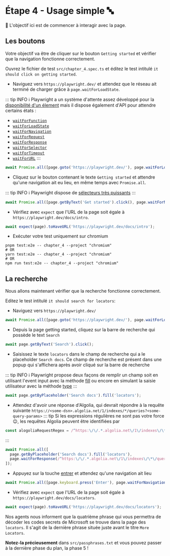 # Étape 4 - Usage simple 🔤

🎯 L'objectif ici est de commencer à interagir avec la page.

## Les boutons

Votre objectif va être de cliquer sur le bouton `Getting started` et vérifier que la navigation fonctionne correctement.

Ouvrez le fichier de test `src/chapter_4.spec.ts` et éditez le test intitulé `it should click on getting started`.

- Naviguez vers `https://playwright.dev/` et attendez que le réseau ait terminé de charger grâce à `page.waitForLoadState`.

::: tip INFO
ℹ️ Playwright a un système d'attente assez développé pour la [disponibilité d'un élement](https://playwright.dev/docs/actionability) mais il dispose également d'API pour attendre certains états :

- [`waitForFunction`](https://playwright.dev/docs/api/class-page#page-wait-for-function)
- [`waitForLoadState`](https://playwright.dev/docs/api/class-page#page-wait-for-load-state)
- [`waitForNavigation`](https://playwright.dev/docs/api/class-page#page-wait-for-navigation)
- [`waitForRequest`](https://playwright.dev/docs/api/class-page#page-wait-for-request)
- [`waitForResponse`](https://playwright.dev/docs/api/class-page#page-wait-for-response)
- [`waitForSelector`](https://playwright.dev/docs/api/class-page#page-wait-for-selector)
- [`waitForTimeout`](https://playwright.dev/docs/api/class-page#page-wait-for-timeout)
- [`waitForURL`](https://playwright.dev/docs/api/class-page#page-wait-for-url)
  :::

<Solution>

```typescript
await Promise.all([page.goto('https://playwright.dev/'), page.waitForLoadState('networkidle')]);
```

</Solution>

- Cliquez sur le bouton contenant le texte `Getting started` et attendre qu'une navigation ait eu lieu, en même temps avec `Promise.all`.

::: tip INFO
ℹ️ Playwright dispose de [sélecteurs très puissants](https://playwright.dev/docs/locators)
:::

<Solution>

```typescript
await Promise.all([page.getByText('Get started').click(), page.waitForNavigation()]);
```

</Solution>

- Vérifiez avec `expect` que l'URL de la page soit égale à `https://playwright.dev/docs/intro`.

<Solution>

```typescript
await expect(page).toHaveURL('https://playwright.dev/docs/intro');
```

</Solution>

- Exécuter votre test uniquement sur chromium

```shell
pnpm test:e2e -- chapter_4 --project "chromium"
# OR
yarn test:e2e -- chapter_4 --project "chromium"
# OR
npm run test:e2e -- chapter_4 --project "chromium"
```

## La recherche

Nous allons maintenant vérifier que la recherche fonctionne correctement.

Editez le test intitulé `it should search for locators`:

- Naviguez vers `https://playwright.dev/`

<Solution>

```typescript
await Promise.all([page.goto('https://playwright.dev/'), page.waitForLoadState('networkidle')]);
```

</Solution>

- Depuis la page getting started, cliquez sur la barre de recherche qui possède le text `Search`

<Solution>

```typescript
await page.getByText('Search').click();
```

</Solution>

- Saisissez le texte `locators` dans le champ de recherche qui a le placeholder `Search docs`. Ce champ de recherche est présent dans une popup qui s'affichera après avoir cliqué sur la barre de recherche

::: tip INFO
ℹ️ Playwright propose deux façons de remplir un champ soit en utilisant l'event input avec la méthode [fill](https://playwright.dev/docs/api/class-page#page-fill) ou encore en simulant la saisie utilisateur avec la méthode [type](https://playwright.dev/docs/api/class-page#page-type)
:::

<Solution>

```typescript
await page.getByPlaceholder('Search docs').fill('locators');
```

</Solution>

- Attendez d'avoir une réponse d'Algolia, qui devrait répondre à la requête suivante `https://<some-dsn>.algolia.net/1/indexes/*/queries?<some-query-params>`
  ::: tip
  Si les expressions régulières ne sont pas votre force :wink:, les requêtes Algolia peuvent être identifiées par

```js
const alogoliaRequestRegex = /^https:\/\/.*.algolia.net\/1\/indexes\/\*\/queries\?/;
```

:::

<Solution>

```typescript
await Promise.all([
  page.getByPlaceholder('Search docs').fill('locators'),
  page.waitForResponse(/^https:\/\/.*.algolia.net\/1\/indexes\/\*\/queries\?/),
]);
```

</Solution>

- Appuyez sur la touche [entrer](https://playwright.dev/docs/api/class-keyboard#keyboard-press) et attendez qu'une navigation ait lieu

<Solution>

```typescript
await Promise.all([page.keyboard.press('Enter'), page.waitForNavigation()]);
```

</Solution>

- Vérifiez avec `expect` que l'URL de la page soit égale à `https://playwright.dev/docs/locators`.

<Solution>

```typescript
await expect(page).toHaveURL('https://playwright.dev/docs/locators');
```

</Solution>

Nos agents nous informent que la quatrième phrase qui vous permettra de décoder les codes secrets de Microsoft se trouve dans la page des `locators`.
Il s'agit de la dernière phrase située juste avant le titre `More Locators`.

**Notez-la précieusement** dans `src/passphrases.txt` et vous pouvez passer à la dernière phase du plan, la phase 5 !
